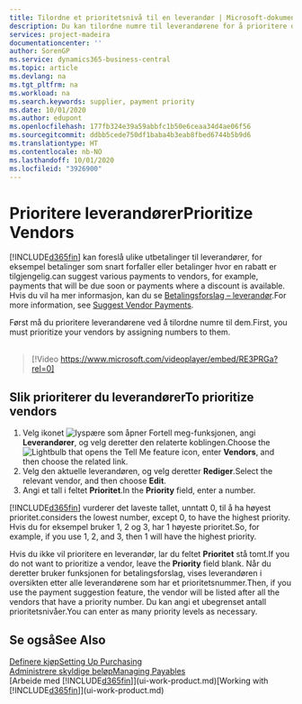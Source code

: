```yaml
---
title: Tilordne et prioritetsnivå til en leverandør | Microsoft-dokumentasjon
description: Du kan tilordne numre til leverandørene for å prioritere dem og forenkle betalingsforslag i Business Central.
services: project-madeira
documentationcenter: ''
author: SorenGP
ms.service: dynamics365-business-central
ms.topic: article
ms.devlang: na
ms.tgt_pltfrm: na
ms.workload: na
ms.search.keywords: supplier, payment priority
ms.date: 10/01/2020
ms.author: edupont
ms.openlocfilehash: 177fb324e39a59abbfc1b50e6ceaa34d4ae06f56
ms.sourcegitcommit: ddbb5cede750df1baba4b3eab8fbed6744b5b9d6
ms.translationtype: HT
ms.contentlocale: nb-NO
ms.lasthandoff: 10/01/2020
ms.locfileid: "3926900"
---
```

# <a name="prioritize-vendors"></a><span data-ttu-id="e9184-103">Prioritere leverandører</span><span class="sxs-lookup"><span data-stu-id="e9184-103">Prioritize Vendors</span></span>
[!INCLUDE[d365fin](includes/d365fin_md.md)] <span data-ttu-id="e9184-104">kan foreslå ulike utbetalinger til leverandører, for eksempel betalinger som snart forfaller eller betalinger hvor en rabatt er tilgjengelig.</span><span class="sxs-lookup"><span data-stu-id="e9184-104">can suggest various payments to vendors, for example, payments that will be due soon or payments where a discount is available.</span></span> <span data-ttu-id="e9184-105">Hvis du vil ha mer informasjon, kan du se [Betalingsforslag – leverandør](payables-how-suggest-vendor-payments.md).</span><span class="sxs-lookup"><span data-stu-id="e9184-105">For more information, see [Suggest Vendor Payments](payables-how-suggest-vendor-payments.md).</span></span>

<span data-ttu-id="e9184-106">Først må du prioritere leverandørene ved å tilordne numre til dem.</span><span class="sxs-lookup"><span data-stu-id="e9184-106">First, you must prioritize your vendors by assigning numbers to them.</span></span>
<br><br>
> [!Video https://www.microsoft.com/videoplayer/embed/RE3PRGa?rel=0]

## <a name="to-prioritize-vendors"></a><span data-ttu-id="e9184-107">Slik prioriterer du leverandører</span><span class="sxs-lookup"><span data-stu-id="e9184-107">To prioritize vendors</span></span>
1. <span data-ttu-id="e9184-108">Velg ikonet ![lyspære som åpner Fortell meg-funksjonen](media/ui-search/search_small.png "Fortell hva du vil gjøre"), angi **Leverandører**, og velg deretter den relaterte koblingen.</span><span class="sxs-lookup"><span data-stu-id="e9184-108">Choose the ![Lightbulb that opens the Tell Me feature](media/ui-search/search_small.png "Tell me what you want to do") icon, enter **Vendors**, and then choose the related link.</span></span>
2. <span data-ttu-id="e9184-109">Velg den aktuelle leverandøren, og velg deretter **Rediger**.</span><span class="sxs-lookup"><span data-stu-id="e9184-109">Select the relevant vendor, and then choose **Edit**.</span></span>
3. <span data-ttu-id="e9184-110">Angi et tall i feltet **Prioritet**.</span><span class="sxs-lookup"><span data-stu-id="e9184-110">In the **Priority** field, enter a number.</span></span>

[!INCLUDE[d365fin](includes/d365fin_md.md)] <span data-ttu-id="e9184-111">vurderer det laveste tallet, unntatt 0, til å ha høyest prioritet.</span><span class="sxs-lookup"><span data-stu-id="e9184-111">considers the lowest number, except 0, to have the highest priority.</span></span> <span data-ttu-id="e9184-112">Hvis du for eksempel bruker 1, 2 og 3, har 1 høyeste prioritet.</span><span class="sxs-lookup"><span data-stu-id="e9184-112">So, for example, if you use 1, 2, and 3, then 1 will have the highest priority.</span></span>

<span data-ttu-id="e9184-113">Hvis du ikke vil prioritere en leverandør, lar du feltet **Prioritet** stå tomt.</span><span class="sxs-lookup"><span data-stu-id="e9184-113">If you do not want to prioritize a vendor, leave the **Priority** field blank.</span></span> <span data-ttu-id="e9184-114">Når du deretter bruker funksjonen for betalingsforslag, vises leverandøren i oversikten etter alle leverandørene som har et prioritetsnummer.</span><span class="sxs-lookup"><span data-stu-id="e9184-114">Then, if you use the payment suggestion feature, the vendor will be listed after all the vendors that have a priority number.</span></span> <span data-ttu-id="e9184-115">Du kan angi et ubegrenset antall prioritetsnivåer.</span><span class="sxs-lookup"><span data-stu-id="e9184-115">You can enter as many priority levels as necessary.</span></span>

## <a name="see-also"></a><span data-ttu-id="e9184-116">Se også</span><span class="sxs-lookup"><span data-stu-id="e9184-116">See Also</span></span>
[<span data-ttu-id="e9184-117">Definere kjøp</span><span class="sxs-lookup"><span data-stu-id="e9184-117">Setting Up Purchasing</span></span>](purchasing-setup-purchasing.md)  
[<span data-ttu-id="e9184-118">Administrere skyldige beløp</span><span class="sxs-lookup"><span data-stu-id="e9184-118">Managing Payables</span></span>](payables-manage-payables.md)  
<span data-ttu-id="e9184-119">[Arbeide med [!INCLUDE[d365fin](includes/d365fin_md.md)]](ui-work-product.md)</span><span class="sxs-lookup"><span data-stu-id="e9184-119">[Working with [!INCLUDE[d365fin](includes/d365fin_md.md)]](ui-work-product.md)</span></span>
